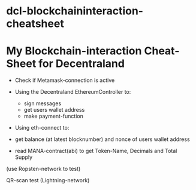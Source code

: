 # dcl-blockchaininteraction-cheatsheet
<h1>My Blockchain-interaction Cheat-Sheet for Decentraland</h1>


- Check if Metamask-connection is active

- Using the Decentraland EthereumController to:
  - sign messages
  - get users wallet address
  - make payment-function
 
 - Using eth-connect to:
  - get balance (at latest blocknumber) and nonce of users wallet address
  - read MANA-contract(abi) to get Token-Name, Decimals and Total Supply
  
  (use Ropsten-network to test)
  
  QR-scan test (Lightning-network)
